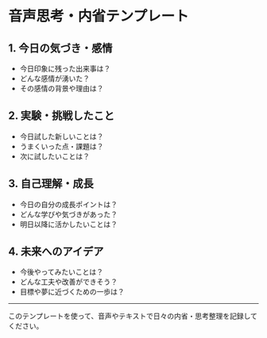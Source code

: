 # 音声思考・内省テンプレート

## 1. 今日の気づき・感情
- 今日印象に残った出来事は？
- どんな感情が湧いた？
- その感情の背景や理由は？

## 2. 実験・挑戦したこと
- 今日試した新しいことは？
- うまくいった点・課題は？
- 次に試したいことは？

## 3. 自己理解・成長
- 今日の自分の成長ポイントは？
- どんな学びや気づきがあった？
- 明日以降に活かしたいことは？

## 4. 未来へのアイデア
- 今後やってみたいことは？
- どんな工夫や改善ができそう？
- 目標や夢に近づくための一歩は？

---

このテンプレートを使って、音声やテキストで日々の内省・思考整理を記録してください。 